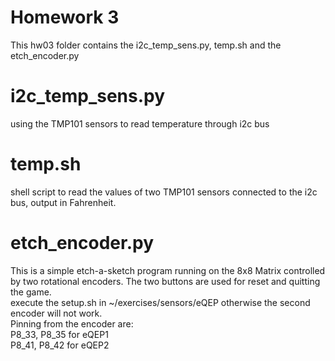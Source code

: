 # Homework 3
 This hw03 folder contains the i2c_temp_sens.py, temp.sh and the etch_encoder.py <br />
 
 
# i2c_temp_sens.py <br />
using the TMP101 sensors to read temperature through i2c bus <br />

# temp.sh <br />
shell script to read the values of two TMP101 sensors connected to the i2c bus, output in Fahrenheit. <br />

# etch_encoder.py <br />
This is a simple etch-a-sketch program running on the 8x8 Matrix controlled by two rotational encoders. The two buttons are used for reset and quitting the game. <br />
execute the setup.sh in ~/exercises/sensors/eQEP otherwise the second encoder will not work. <br />
Pinning from the encoder are: <br />
P8_33, P8_35 for eQEP1<br />
P8_41, P8_42 for eQEP2<br />


